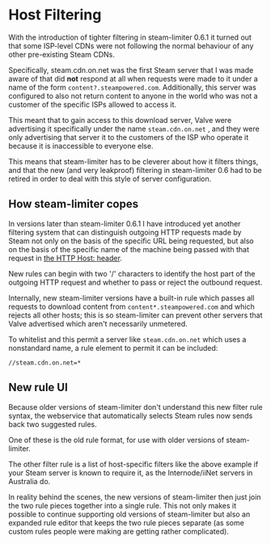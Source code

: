# Host Filtering #

With the introduction of tighter filtering in steam-limiter 0.6.1 it turned out that some ISP-level CDNs were not following the normal behaviour of any other pre-existing Steam CDNs.

Specifically, steam.cdn.on.net was the first Steam server that I was made aware of that did **not** respond at all when requests were made to it under a name of the form `content?.steampowered.com`. Additionally, this server was configured to also not return content to anyone in the world who was not a customer of the specific ISPs allowed to access it.

This meant that to gain access to this download server, Valve were advertising it specifically under the name `steam.cdn.on.net` , and they were only advertising that server it to the customers of the ISP who operate it because it is inaccessible to everyone else.

This means that steam-limiter has to be cleverer about how it filters things, and that the new (and very leakproof) filtering in steam-limiter 0.6 had to be retired in order to deal with this style of server configuration.

## How steam-limiter copes ##

In versions later than steam-limiter 0.6.1 I have introduced yet another filtering system that can distinguish outgoing HTTP requests made by Steam not only on the basis of the specific URL being requested, but also on the basis of the specific name of the machine being passed with that request in [the HTTP Host: header](http://www.w3.org/Protocols/rfc2616/rfc2616-sec14.html#sec14.23).

New rules can begin with two '/' characters to identify the host part of the outgoing HTTP request and whether to pass or reject the outbound request.

Internally, new steam-limiter versions have a built-in rule which passes all requests to download content from `content*.steampowered.com` and which rejects all other hosts; this is so steam-limiter can prevent other servers that Valve advertised which aren't necessarily unmetered.

To whitelist and this permit a server like `steam.cdn.on.net` which uses a nonstandard name, a rule element to permit it can be included:
```
//steam.cdn.on.net=*
```

## New rule UI ##

Because older versions of steam-limiter don't understand this new filter rule syntax, the webservice that automatically selects Steam rules now sends back two suggested rules.

One of these is the old rule format, for use with older versions of steam-limiter.

The other filter rule is a list of host-specific filters like the above example if your Steam server is known to require it, as the Internode/iiNet servers in Australia do.

In reality behind the scenes, the new versions of steam-limiter then just join the two rule pieces together into a single rule. This not only makes it possible to continue supporting old versions of steam-limiter but also an expanded rule editor that keeps the two rule pieces separate (as some custom rules people were making are getting rather complicated).